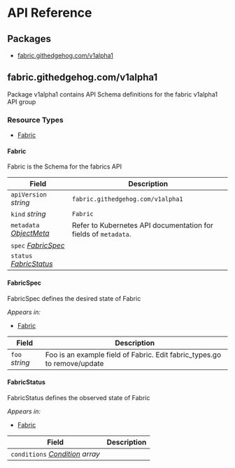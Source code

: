 # API Reference

## Packages
- [fabric.githedgehog.com/v1alpha1](#fabricgithedgehogcomv1alpha1)


## fabric.githedgehog.com/v1alpha1

Package v1alpha1 contains API Schema definitions for the fabric v1alpha1 API group

### Resource Types
- [Fabric](#fabric)



#### Fabric



Fabric is the Schema for the fabrics API



| Field | Description |
| --- | --- |
| `apiVersion` _string_ | `fabric.githedgehog.com/v1alpha1`
| `kind` _string_ | `Fabric`
| `metadata` _[ObjectMeta](https://kubernetes.io/docs/reference/generated/kubernetes-api/v1.25/#objectmeta-v1-meta)_ | Refer to Kubernetes API documentation for fields of `metadata`. |
| `spec` _[FabricSpec](#fabricspec)_ |  |
| `status` _[FabricStatus](#fabricstatus)_ |  |


#### FabricSpec



FabricSpec defines the desired state of Fabric

_Appears in:_
- [Fabric](#fabric)

| Field | Description |
| --- | --- |
| `foo` _string_ | Foo is an example field of Fabric. Edit fabric_types.go to remove/update |


#### FabricStatus



FabricStatus defines the observed state of Fabric

_Appears in:_
- [Fabric](#fabric)

| Field | Description |
| --- | --- |
| `conditions` _[Condition](https://kubernetes.io/docs/reference/generated/kubernetes-api/v1.25/#condition-v1-meta) array_ |  |


